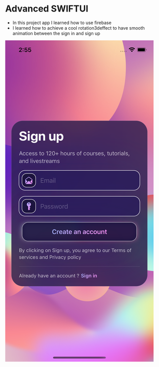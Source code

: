 #  Advanced SWIFTUI

- In this project app I learned how to use firebase 
- I learned how to achieve a cool rotation3deffect to have smooth animation between the sign in and sign up 

![GitHub Logo](Signin.png)
